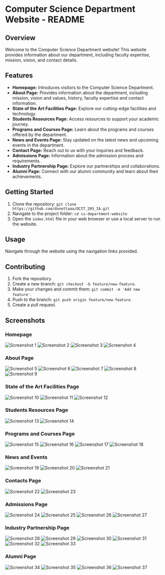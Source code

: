 # Computer Science Department Website - README

## Overview

Welcome to the Computer Science Department website! This website provides information about our department, including faculty expertise, mission, vision, and contact details.

## Features

- **Homepage:** Introduces visitors to the Computer Science Department.
- **About Page:** Provides information about the department, including mission, vision and values, history, faculty expertise and contact information.
- **State of the Art Facilities Page:** Explore our cutting-edge facilities and technology.
- **Students Resources Page:** Access resources to support your academic journey.
- **Programs and Courses Page:** Learn about the programs and courses offered by the department.
- **News and Events Page:** Stay updated on the latest news and upcoming events in the department.
- **Contact Page:** Reach out to us with your inquiries and feedback.
- **Admissions Page:** Information about the admission process and requirements.
- **Industry Partnership Page:** Explore our partnerships and collaborations.
- **Alumni Page:** Connect with our alumni community and learn about their achievements.

## Getting Started

1. Clone the repository: `git clone https://github.com/donettaaa/DCIT_205_IA.git`
2. Navigate to the project folder: `cd cs-department-website`
3. Open the `index.html` file in your web browser or use a local server to run the website.

## Usage

Navigate through the website using the navigation links provided.

## Contributing

1. Fork the repository.
2. Create a new branch: `git checkout -b feature/new-feature`.
3. Make your changes and commit them: `git commit -m 'Add new feature'`.
4. Push to the branch: `git push origin feature/new-feature`.
5. Create a pull request.

## Screenshots

### Homepage
![Screenshot 1](screenshots/Screenshot%20(17).png)
![Screenshot 2](screenshots/Screenshot%20(18).png)
![Screenshot 3](screenshots/Screenshot%20(19).png)
![Screenshot 4](screenshots/Screenshot%20(20).png)

### About Page
![Screenshot 5](screenshots/Screenshot%20(21).png)
![Screenshot 6](screenshots/Screenshot%20(22).png)
![Screenshot 7](screenshots/Screenshot%20(23).png)
![Screenshot 8](screenshots/Screenshot%20(24).png)
![Screenshot 9](screenshots/Screenshot%20(25).png)

### State of the Art Facilities Page
![Screenshot 10](screenshots/Screenshot%20(26).png)
![Screenshot 11](screenshots/Screenshot%20(27).png)
![Screenshot 12](screenshots/Screenshot%20(28).png)

### Students Resources Page
![Screenshot 13](screenshots/Screenshot%20(52).png)
![Screenshot 14](screenshots/Screenshot%20(53).png)

### Programs and Courses Page
![Screenshot 15](screenshots/Screenshot%20(29).png)
![Screenshot 16](screenshots/Screenshot%20(30).png)
![Screenshot 17](screenshots/Screenshot%20(31).png)
![Screenshot 18](screenshots/Screenshot%20(32).png)

### News and Events
![Screenshot 19](screenshots/Screenshot%20(33).png)
![Screenshot 20](screenshots/Screenshot%20(34).png)
![Screenshot 21](screenshots/Screenshot%20(35).png)

### Contacts Page
![Screenshot 22](screenshots/Screenshot%20(36).png)
![Screenshot 23](screenshots/Screenshot%20(37).png)

### Admissions Page
![Screenshot 24](screenshots/Screenshot%20(38).png)
![Screenshot 25](screenshots/Screenshot%20(39).png)
![Screenshot 26](screenshots/Screenshot%20(40).png)
![Screenshot 27](screenshots/Screenshot%20(41).png)

### Industry Partnership Page
![Screenshot 28](screenshots/Screenshot%20(42).png)
![Screenshot 29](screenshots/Screenshot%20(43).png)
![Screenshot 30](screenshots/Screenshot%20(44).png)
![Screenshot 31](screenshots/Screenshot%20(45).png)
![Screenshot 32](screenshots/Screenshot%20(46).png)
![Screenshot 33](screenshots/Screenshot%20(47).png)

### Alumni Page
![Screenshot 34](screenshots/Screenshot%20(48).png)
![Screenshot 35](screenshots/Screenshot%20(49).png)
![Screenshot 36](screenshots/Screenshot%20(50).png)
![Screenshot 37](screenshots/Screenshot%20(51).png)

